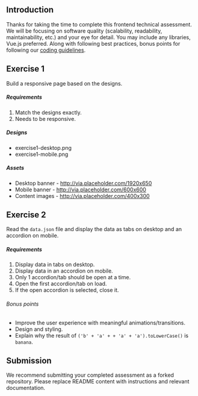 Introduction
---
Thanks for taking the time to complete this frontend technical assessment. We will be focusing on software quality (scalability, readability, maintainability, etc.) and your eye for detail. You may include any libraries, Vue.js preferred. Along with following best practices, bonus points for following our [coding guidelines](https://github.com/mindarc/frontend-assessment/wiki/Coding-guidelines). 

Exercise 1
---
Build a responsive page based on the designs.

##### Requirements
1. Match the designs exactly.
2. Needs to be responsive.

##### Designs
* exercise1-desktop.png
* exercise1-mobile.png

##### Assets
* Desktop banner - http://via.placeholder.com/1920x650
* Mobile banner - http://via.placeholder.com/600x600
* Content images - http://via.placeholder.com/400x300

Exercise 2
---
Read the `data.json` file and display the data as tabs on desktop and an accordion on mobile.

##### Requirements
1. Display data in tabs on desktop.
2. Display data in an accordion on mobile.
3. Only 1 accordion/tab should be open at a time.
4. Open the first accordion/tab on load.
5. If the open accordion is selected, close it.

###### Bonus points
* Improve the user experience with meaningful animations/transitions.
* Design and styling.
* Explain why the result of `('b' + 'a' + + 'a' + 'a').toLowerCase()` is `banana`.

Submission
---
We recommend submitting your completed assessment as a forked repository. Please replace README content with instructions and relevant documentation.
